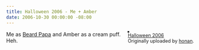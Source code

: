 ```yaml
---
title: Halloween 2006 - Me + Amber
date: 2006-10-30 00:00:00 -08:00
---
```


<div style="float: right; margin-left: 10px; margin-bottom: 10px;"> <a href="http://www.flickr.com/photos/honan/283996913/" title="photo sharing"><img src="http://static.flickr.com/118/283996913_06a203648b_m.jpg" alt="" style="border: solid 2px #000000;" /></a> <br /> <span style="font-size: 0.9em; margin-top: 0px;">  <a href="http://www.flickr.com/photos/honan/283996913/">Halloween 2006</a>  <br />  Originally uploaded by <a href="http://www.flickr.com/people/honan/">honan</a>. </span></div>Me as <a href="http://www.muginohousa.com/">Beard Papa</a> and Amber as a cream puff. Heh.<br clear="all" />
